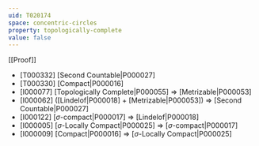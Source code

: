 ```yaml
---
uid: T020174
space: concentric-circles
property: topologically-complete
value: false
---
```

[[Proof]]

* [T000332] [Second Countable|P000027]
* [T000330] [Compact|P000016]
* [I000077] [Topologically Complete|P000055] => [Metrizable|P000053]
* [I000062] ([Lindelof|P000018] + [Metrizable|P000053]) => [Second Countable|P000027]
* [I000122] [$\sigma$-compact|P000017] => [Lindelof|P000018]
* [I000005] [$\sigma$-Locally Compact|P000025] => [$\sigma$-compact|P000017]
* [I000009] [Compact|P000016] => [$\sigma$-Locally Compact|P000025]


